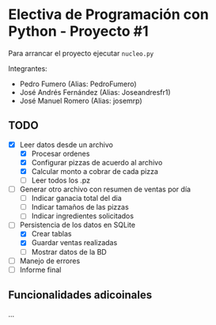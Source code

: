 # Electiva de Programación con Python - Proyecto #1

Para arrancar el proyecto ejecutar `nucleo.py`


Integrantes:
  - Pedro Fumero (Alias: PedroFumero)
  - José Andrés Fernández (Alias: Joseandresfr1)
  - José Manuel Romero (Alias: josemrp)

## TODO

- [x] Leer datos desde un archivo
  - [x] Procesar ordenes
  - [x] Configurar pizzas de acuerdo al archivo
  - [x] Calcular monto a cobrar de cada pizza
  - [ ] Leer todos los .pz
- [ ] Generar otro archivo con resumen de ventas por día
  - [ ] Indicar ganacia total del dia
  - [ ] Indicar tamaños de las pizzas
  - [ ] Indicar ingredientes solicitados
- [ ] Persistencia de los datos en SQLite
  - [x] Crear tablas
  - [x] Guardar ventas realizadas
  - [ ] Mostrar datos de la BD
- [ ] Manejo de errores
- [ ] Informe final

## Funcionalidades adicoinales

...